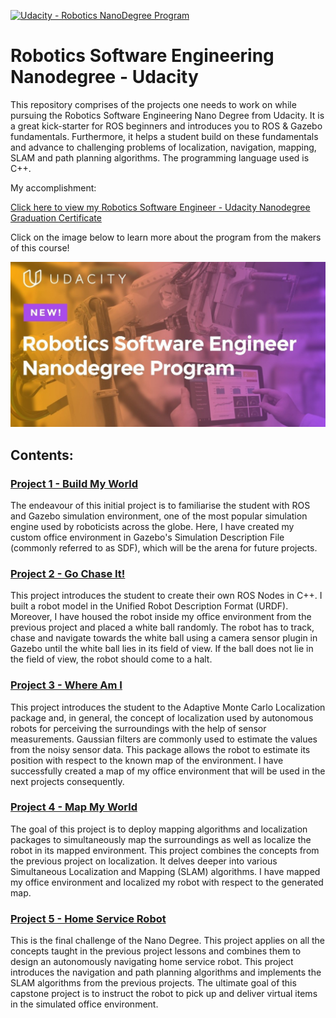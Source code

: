 [![Udacity - Robotics NanoDegree Program](https://s3-us-west-1.amazonaws.com/udacity-robotics/Extra+Images/RoboND_flag.png)](https://classroom.udacity.com/nanodegrees/nd209/dashboard/overview)

# Robotics Software Engineering Nanodegree - Udacity
This repository comprises of the projects one needs to work on while pursuing the Robotics Software Engineering Nano Degree from Udacity. It is a great kick-starter for ROS beginners and introduces you to ROS &amp; Gazebo fundamentals. Furthermore, it helps a student build on these fundamentals and advance to challenging problems of localization, navigation, mapping, SLAM and path planning algorithms. The programming language used is C++.

My accomplishment:

[Click here to view my Robotics Software Engineer - Udacity Nanodegree Graduation Certificate](UdacityNanoDegree_Chavan_Sasmit.pdf)

Click on the image below to learn more about the program from the makers of this course! 

[![HomePage](Robotics_Udacity_ND.jpg)](https://www.youtube.com/watch?v=yl5ca8fDLLY "Robotics Software Engineer Nanodegree Program")

## Contents:

### [Project 1 - Build My World](https://github.com/SasmitC/ROS_Udacity_NanoDegree/tree/master/Project1_Build_My_World)
The endeavour of this initial project is to familiarise the student with ROS and Gazebo simulation environment, one of the most popular simulation engine used by roboticists across the globe. Here, I have created my custom office environment in Gazebo's Simulation Description File (commonly referred to as SDF), which will be the arena for future projects.

### [Project 2 - Go Chase It!](https://github.com/SasmitC/ROS_Udacity_NanoDegree/tree/master/Project2_Go_Chase_It)
This project introduces the student to create their own ROS Nodes in C++. I built a robot model in the Unified Robot Description Format (URDF). Moreover, I have housed the robot inside my office environment from the previous project and placed a white ball randomly. The robot has to track, chase and navigate towards the white ball using a camera sensor plugin in Gazebo until the white ball lies in its field of view. If the ball does not lie in the field of view, the robot should come to a halt.

### [Project 3 - Where Am I](https://github.com/SasmitC/ROS_Udacity_NanoDegree/tree/master/Project3_Where_Am_I)
This project introduces the student to the Adaptive Monte Carlo Localization package and, in general, the concept of localization used by autonomous robots for perceiving the surroundings with the help of sensor measurements. Gaussian filters are commonly used to estimate the values from the noisy sensor data. This package allows the robot to estimate its position with respect to the known map of the environment. I have successfully created a map of my office environment that will be used in the next projects consequently.

### [Project 4 - Map My World](https://github.com/SasmitC/ROS_Udacity_NanoDegree/tree/master/Project4_Map_My_World)
The goal of this project is to deploy mapping algorithms and localization packages to simultaneously map the surroundings as well as localize the robot in its mapped environment. This project combines the concepts from the previous project on localization. It delves deeper into various Simultaneous Localization and Mapping (SLAM) algorithms. I have mapped my office environment and localized my robot with respect to the generated map.

### [Project 5 - Home Service Robot](https://github.com/SasmitC/ROS_Udacity_NanoDegree/tree/master/Project5_Home_Service_Robot)
This is the final challenge of the Nano Degree. This project applies on all the concepts taught in the previous project lessons and combines them to design an autonomously navigating home service robot. This project introduces the navigation and path planning algorithms and implements the SLAM algorithms from the previous projects. The ultimate goal of this capstone project is to instruct the robot to pick up and deliver virtual items in the simulated office environment.
